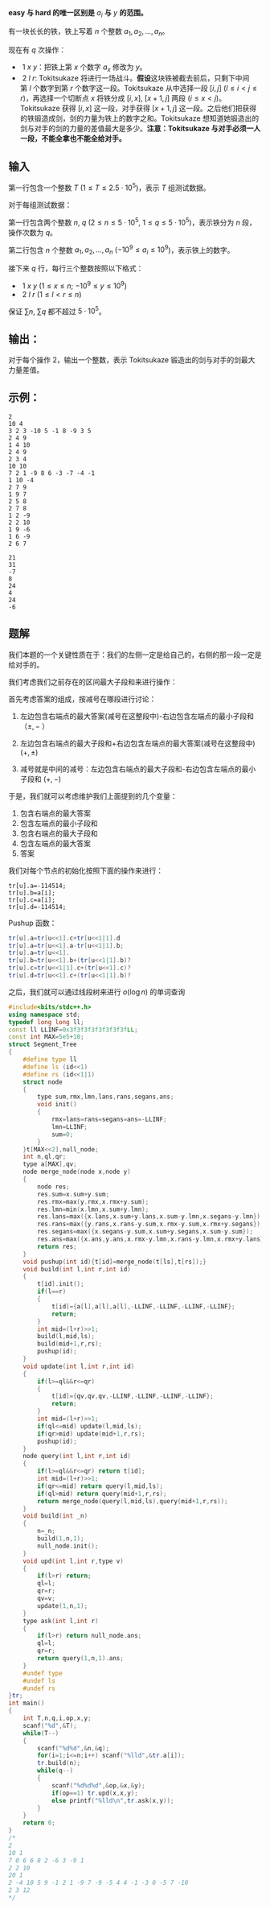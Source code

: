**easy 与 hard 的唯一区别是** $a_i$ **与** $y$ **的范围。**  
  
有一块长长的铁，铁上写着 $n$ 个整数 $a_1, a_2, \ldots, a_n$。  
  
现在有 $q$ 次操作：  

-    $1$ $x$ $y$：把铁上第 $x$ 个数字 $a_x$ 修改为 $y$。
-    $2$ $l$ $r$: Tokitsukaze 将进行一场战斗。**假设**这块铁被截去前后，只剩下中间第 $l$ 个数字到第 $r$ 个数字这一段。Tokitsukaze 从中选择一段 $[i,j]$ ($l \leq i < j \leq r$)，再选择一个切断点 $x$ 将铁分成 $[i,x]$, $[x+1,j]$ 两段 ($i \leq x < j$)。Tokitsukaze 获得 $[i,x]$ 这一段，对手获得 $[x+1,j]$ 这一段。之后他们把获得的铁锻造成剑，剑的力量为铁上的数字之和。Tokitsukaze 想知道她锻造出的剑与对手的剑的力量的差值最大是多少。**注意：Tokitsukaze 与对手必须一人一段，不能全拿也不能全给对手。**

## 输入
第一行包含一个整数 $T$ ($1 \leq T \leq 2.5\cdot 10^5$)，表示 $T$ 组测试数据。  
  
对于每组测试数据：  
  
第一行包含两个整数 $n$, $q$ ($2 \leq n \leq 5\cdot 10^5$, $1 \leq q \leq 5\cdot 10^5$)，表示铁分为 $n$ 段，操作次数为 $q$。  
  
第二行包含 $n$ 个整数 $a_1, a_2, \ldots, a_n$ ($-10^9 \leq a_i \leq 10^9$)，表示铁上的数字。  
  
接下来 $q$ 行，每行三个整数按照以下格式：  

-    $1$ $x$ $y$ ($1 \leq x \leq n$; $-10^9 \leq y \leq 10^9$)
-    $2$ $l$ $r$ ($1 \leq l < r \leq n$)

  
保证 $\sum n$, $\sum q$ 都不超过 $5 \cdot 10^5$。

## 输出：
对于每个操作 $2$，输出一个整数，表示 Tokitsukaze 锻造出的剑与对手的剑最大力量差值。

## 示例：
```
2
10 4
3 2 3 -10 5 -1 8 -9 3 5
2 4 9
1 4 10
2 4 9
2 3 4
10 10
7 2 1 -9 8 6 -3 -7 -4 -1
1 10 -4
2 7 9
1 9 7
2 5 8
2 7 8
1 2 -9
2 2 10
1 9 -6
1 6 -9
2 6 7
```


```
21
31
-7
8
24
4
24
-6
```
## 题解
我们本题的一个关键性质在于：我们的左侧一定是给自己的，右侧的那一段一定是给对手的。

我们考虑我们之前存在的区间最大子段和来进行操作：

首先考虑答案的组成，按减号在哪段进行讨论：

1. 左边包含右端点的最大答案(减号在这整段中)-右边包含左端点的最小子段和（$\pm,-$ ）
    
2. 左边包含右端点的最大子段和+右边包含左端点的最大答案(减号在这整段中) $(+,\pm)$
    
3. 减号就是中间的减号：左边包含右端点的最大子段和-右边包含左端点的最小子段和 $(+,-)$
    

于是，我们就可以考虑维护我们上面提到的几个变量：
1. 包含右端点的最大答案
2. 包含左端点的最小子段和
3. 包含右端点的最大子段和
4. 包含左端点的最大答案
5. 答案

我们对每个节点的初始化按照下面的操作来进行：
```
tr[u].a=-114514;
tr[u].b=a[i];
tr[u].c=a[i];
tr[u].d=-114514;
```

Pushup 函数：
```cpp
tr[u].a=tr[u<<1].c+tr[u<<1|1].d
tr[u].a=tr[u<<1].a-tr[u<<1|1].b;
tr[u].a=tr[u<<1].
tr[u].b=tr[u<<1].b+(tr[u<<1|1].b)?
tr[u].c=tr[u<<1|1].c+(tr[u<<1].c)?
tr[u].d=tr[u<<1].c+(tr[u<<1|1].b)?
```

之后，我们就可以通过线段树来进行 $o(\log n)$ 的单词查询

```cpp
#include<bits/stdc++.h>
using namespace std;
typedef long long ll;
const ll LLINF=0x3f3f3f3f3f3f3f3fLL;
const int MAX=5e5+10;
struct Segment_Tree
{
	#define type ll
	#define ls (id<<1)
	#define rs (id<<1|1)
	struct node
	{
		type sum,rmx,lmn,lans,rans,segans,ans;
		void init()
		{
			rmx=lans=rans=segans=ans=-LLINF;
			lmn=LLINF;
			sum=0;
		}
	}t[MAX<<2],null_node;
	int n,ql,qr;
	type a[MAX],qv;
	node merge_node(node x,node y)
	{
		node res;
		res.sum=x.sum+y.sum;
		res.rmx=max(y.rmx,x.rmx+y.sum);
		res.lmn=min(x.lmn,x.sum+y.lmn);
		res.lans=max({x.lans,x.sum+y.lans,x.sum-y.lmn,x.segans-y.lmn});
		res.rans=max({y.rans,x.rans-y.sum,x.rmx-y.sum,x.rmx+y.segans});
		res.segans=max({x.segans-y.sum,x.sum+y.segans,x.sum-y.sum});
		res.ans=max({x.ans,y.ans,x.rmx-y.lmn,x.rans-y.lmn,x.rmx+y.lans});
		return res;
	}
	void pushup(int id){t[id]=merge_node(t[ls],t[rs]);}
	void build(int l,int r,int id)
	{
		t[id].init();
		if(l==r)
		{
			t[id]={a[l],a[l],a[l],-LLINF,-LLINF,-LLINF,-LLINF};
			return;
		}
		int mid=(l+r)>>1;
		build(l,mid,ls);
		build(mid+1,r,rs);
		pushup(id);
	}
	void update(int l,int r,int id)
	{
		if(l>=ql&&r<=qr)
		{
			t[id]={qv,qv,qv,-LLINF,-LLINF,-LLINF,-LLINF};
			return;
		}
		int mid=(l+r)>>1;
		if(ql<=mid) update(l,mid,ls);
		if(qr>mid) update(mid+1,r,rs);
		pushup(id);
	}
	node query(int l,int r,int id)
	{
		if(l>=ql&&r<=qr) return t[id];
		int mid=(l+r)>>1;
		if(qr<=mid) return query(l,mid,ls);
		if(ql>mid) return query(mid+1,r,rs);
		return merge_node(query(l,mid,ls),query(mid+1,r,rs));
	}
	void build(int _n)
	{
		n=_n;
		build(1,n,1);
		null_node.init();
	}
	void upd(int l,int r,type v)
	{
		if(l>r) return;
		ql=l;
		qr=r;
		qv=v;
		update(1,n,1);
	}
	type ask(int l,int r)
	{
		if(l>r) return null_node.ans;
		ql=l;
		qr=r;
		return query(1,n,1).ans;
	}
	#undef type
	#undef ls
	#undef rs
}tr;
int main()
{
	int T,n,q,i,op,x,y;
	scanf("%d",&T);
	while(T--)
	{
		scanf("%d%d",&n,&q);
		for(i=1;i<=n;i++) scanf("%lld",&tr.a[i]);
		tr.build(n);
		while(q--)
		{
			scanf("%d%d%d",&op,&x,&y);
			if(op==1) tr.upd(x,x,y);
			else printf("%lld\n",tr.ask(x,y));
		}
	}
	return 0;
}
/*
2
10 1
7 0 6 6 8 2 -6 3 -9 1
2 2 10
20 1
2 -4 10 5 9 -1 2 1 -9 7 -9 -5 4 4 -1 -3 0 -5 7 -10
2 3 12
*/
```